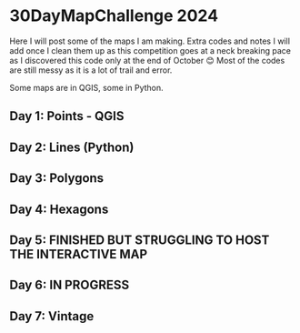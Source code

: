 # 30DayMapChallenge 2024

Here I will post some of the maps I am making. Extra codes and notes I will add once I clean them up as this competition goes at a neck breaking pace as I discovered this code only at the end of October :blush: Most of the codes are still messy as it is a lot of trail and error.

Some maps are in QGIS, some in Python.

## Day 1: Points - QGIS

## Day 2: Lines (Python)

## Day 3: Polygons

## Day 4: Hexagons

## Day 5: FINISHED BUT STRUGGLING TO HOST THE INTERACTIVE MAP

## Day 6: IN PROGRESS

## Day 7: Vintage

